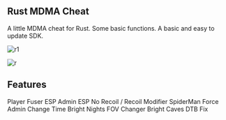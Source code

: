 ## Rust MDMA Cheat

A little MDMA cheat for Rust. Some basic functions. A basic and easy to update SDK.

![r1](https://github.com/BartFortener/RustMdmaCheat/assets/171747016/bffa0027-0112-4545-a819-334aa6af7144)

![r](https://github.com/BartFortener/RustMdmaCheat/assets/171747016/03f35208-3326-4115-b78d-530a7921b123)


## Features

  Player Fuser ESP
  Admin ESP
  No Recoil / Recoil Modifier
  SpiderMan
  Force Admin
  Change Time
  Bright Nights
  FOV Changer
  Bright Caves
  DTB Fix
